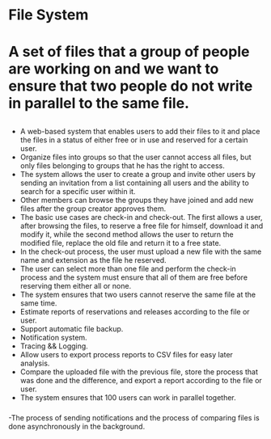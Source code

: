 # File System


# A set of files that a group of people are working on and we want to ensure that two people do not write in parallel to the same file.

##
- A web-based system that enables users to add their files to it and place the files in a status of either free or in use and reserved for a certain user.
- Organize files into groups so that the user cannot access all files, but only files belonging to groups that he has the right to access.
- The system allows the user to create a group and invite other users by sending an invitation from a list containing all users and the ability to search for a specific user within it.
- Other members can browse the groups they have joined and add new files after the group creator approves them.
- The basic use cases are check-in and check-out. The first allows a user, after browsing the files, to reserve a free file for himself, download it and modify it, while the second method allows the user to return the modified file, replace the old file and return it to a free state.
- In the check-out process, the user must upload a new file with the same name and extension as the file he reserved.
- The user can select more than one file and perform the check-in process and the system must ensure that all of them are free before reserving them either all or none.
- The system ensures that two users cannot reserve the same file at the same time.
- Estimate reports of reservations and releases according to the file or user.
- Support automatic file backup.
- Notification system.
- Tracing && Logging.
- Allow users to export process reports to CSV files for easy later analysis.
- Compare the uploaded file with the previous file, store the process that was done and the difference, and export a report according to the file or user.
- The system ensures that 100 users can work in parallel together.


###
-The process of sending notifications and the process of comparing files is done asynchronously in the background.

